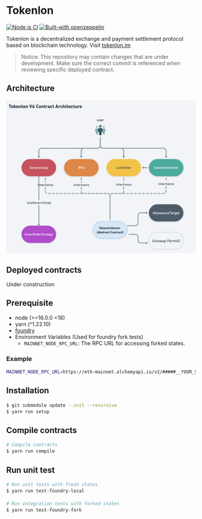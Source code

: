# Tokenlon

[![Node.js CI](https://github.com/consenlabs/tokenlon-contracts/actions/workflows/node.js.yml/badge.svg?branch=master)](https://github.com/consenlabs/tokenlon-contracts/actions/workflows/node.js.yml)
[![Built-with openzeppelin](https://img.shields.io/badge/built%20with-OpenZeppelin-3677FF)](https://docs.openzeppelin.com/)

Tokenlon is a decentralized exchange and payment settlement protocol based on blockchain technology. Visit [tokenlon.im](https://tokenlon.im/)

> Notice: This repository may contain changes that are under development. Make sure the correct commit is referenced when reviewing specific deployed contract.

## Architecture

![Tokenlon Architecture](./Tokenlon-Architecture.png)

## Deployed contracts

Under construction

## Prerequisite

-   node (>=16.0.0 <18)
-   yarn (^1.22.10)
-   [foundry](https://github.com/foundry-rs/foundry)
-   Environment Variables (Used for foundry fork tests)
    -   `MAINNET_NODE_RPC_URL`: The RPC URL for accessing forked states.

### Example

```bash
MAINNET_NODE_RPC_URL=https://eth-mainnet.alchemyapi.io/v2/#####__YOUR_SECRET__#####
```

## Installation

```bash
$ git submodule update --init --recursive
$ yarn run setup
```

## Compile contracts

```bash
# Compile contracts
$ yarn run compile
```

## Run unit test

```bash
# Run unit tests with fresh states
$ yarn run test-foundry-local

# Run integration tests with forked states
$ yarn run test-foundry-fork
```
